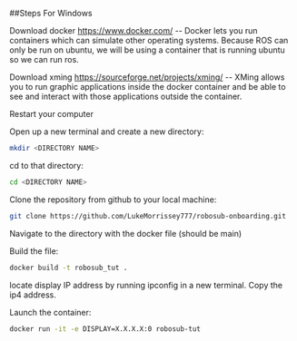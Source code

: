##Steps For Windows

Download docker https://www.docker.com/
  -- Docker lets you run containers which can simulate other operating systems. Because ROS can only be run on ubuntu, we will be using a container that is running ubuntu so we can run ros.
  
Download xming https://sourceforge.net/projects/xming/
  -- XMing allows you to run graphic applications inside the docker container and be able to see and interact with those applications outside the container.
  
Restart your computer

Open up a new terminal and create a new directory: 
```bash
mkdir <DIRECTORY NAME>
```
  
cd to that directory: 
```bash
cd <DIRECTORY NAME>
```

Clone the repository from github to your local machine: 
```bash
git clone https://github.com/LukeMorrissey777/robosub-onboarding.git
```

Navigate to the directory with the docker file (should be main)

Build the file: 
```bash
docker build -t robosub_tut .
```

locate display IP address by running ipconfig in a new terminal. Copy the ip4 address.

Launch the container: 
```bash
docker run -it -e DISPLAY=X.X.X.X:0 robosub-tut
```
